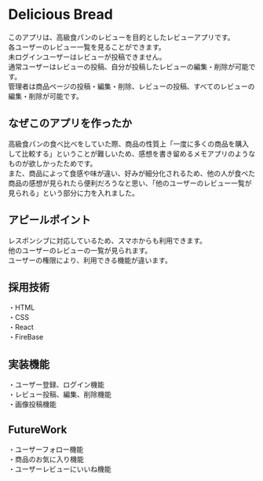 # Delicious Bread

このアプリは、高級食パンのレビューを目的としたレビューアプリです。<br>
各ユーザーのレビュー一覧を見ることができます。<br>
未ログインユーザーはレビューが投稿できません。<br>
通常ユーザーはレビューの投稿、自分が投稿したレビューの編集・削除が可能です。<br>
管理者は商品ページの投稿・編集・削除、レビューの投稿、すべてのレビューの編集・削除が可能です。<br>

## なぜこのアプリを作ったか

高級食パンの食べ比べをしていた際、商品の性質上「一度に多くの商品を購入して比較する」ということが難しいため、感想を書き留めるメモアプリのようなものが欲しかったためです。<br>
また、商品によって食感や味が違い、好みが細分化されるため、他の人が食べた商品の感想が見られたら便利だろうなと思い、「他のユーザーのレビュー一覧が見られる」という部分に力を入れました。<br>

## アピールポイント
レスポンシブに対応しているため、スマホからも利用できます。<br>
他のユーザーのレビューの一覧が見られます。<br>
ユーザーの権限により、利用できる機能が違います。<br>

## 採用技術
・HTML<br>
・CSS<br>
・React<br>
・FireBase<br>

## 実装機能
・ユーザー登録、ログイン機能<br>
・レビュー投稿、編集、削除機能<br>
・画像投稿機能<br>

## FutureWork
・ユーザーフォロー機能<br>
・商品のお気に入り機能<br>
・ユーザーレビューにいいね機能<br>
